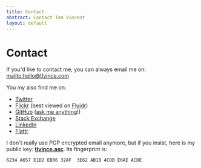 ```yaml
---
title: Contact
abstract: Contact Tom Vincent
layout: default
---
```


# Contact

If you'd like to contact me, you can always email me on: <mailto:hello@tlvince.com>

You my also find me on:

* [Twitter][]
* [Flickr][] (best viewed on [Fluidr][])
* [GitHub][] ([ask me anything][ama]!)
* [Stack Exchange][]
* [LinkedIn][]
* [Flattr][]

I don't really use PGP encrypted email anymore, but if you insist, here is my public key:
**[tlvince.asc][]**. Its fingerprint is:

    6234 A657 E1D2 EB06 32AF  3E62 AB18 4CDB E6AE ACDE

  [LinkedIn]: https://www.linkedin.com/in/tlvince "tlvince's profile on LinkedIn"
  [Twitter]: https://twitter.com/tlvince "tlvince's profile on Twitter"
  [GitHub]: https://github.com/tlvince "tlvince's profile on GitHub"
  [Stack Exchange]: https://stackexchange.com/users/179405?tab=accounts "tlvince's profiles on Stack Exchange"
  [tlvince.asc]: /assets/txt/tlvince.asc "tlvince's PGP public key"
  [Flickr]: https://secure.flickr.com/photos/tlvince "tlvince's profile on Flickr"
  [Fluidr]: http://www.fluidr.com/photos/tlvince "tlvince's profile on Fluidr"
  [Flattr]: https://flattr.com/profile/tlvince "tlvince's profile on Flattr"
  [ama]: https://github.com/tlvince/feedback
